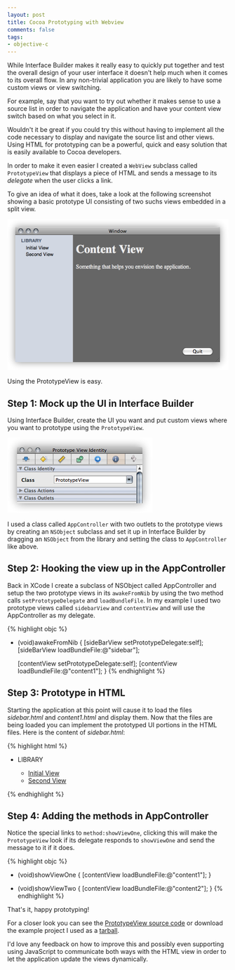 ```yaml
---
layout: post
title: Cocoa Prototyping with Webview
comments: false
tags:
- objective-c
---
```

While Interface Builder makes it really easy to quickly put together and test the overall design of your user interface it doesn't help much when it comes to its overall flow. In any non-trivial application you are likely to have some custom views or view switching.

For example, say that you want to try out whether it makes sense to use a source list in order to navigate the application and have your content view switch based on what you select in it.

Wouldn't it be great if you could try this without having to implement all the code necessary to display and navigate the source list and other views. Using HTML for prototyping can be a powerful, quick and easy solution that is easily available to Cocoa developers.

In order to make it even easier I created a `WebView` subclass called `PrototypeView` that displays a piece of HTML and sends a message to its *delegate* when the user clicks a link.

To give an idea of what it does, take a look at the following screenshot showing a basic prototype UI consisting of two suchs views embedded in a split view.

![Prototyped UI, using PrototypeView](/images/posts/html-prototype-ui.png)

Using the PrototypeView is easy.

Step 1: Mock up the UI in Interface Builder
-------------------------------------------

Using Interface Builder, create the UI you want and put custom views where you want to prototype using the `PrototypeView`.

![Setting class to PrototypeView](/images/posts/html-prototype-ib.png)

I used a class called `AppController` with two outlets to the prototype views by creating an `NSObject` subclass and set it up in Interface Builder by dragging an `NSObject` from the library and setting the class to `AppController` like above.

Step 2: Hooking the view up in the AppController
------------------------------------------------

Back in XCode I create a subclass of NSObject called AppController and setup the two prototype views in its `awakeFromNib` by using the two method calls `setPrototypeDelegate` and `loadBundleFile`. In my example I used two prototype views called `sidebarView` and `contentView` and will use the AppController as my delegate.

{% highlight objc %}
- (void)awakeFromNib
{
    [sideBarView setPrototypeDelegate:self];
    [sideBarView loadBundleFile:@"sidebar"];

    [contentView setPrototypeDelegate:self];
    [contentView loadBundleFile:@"content1"];
}
{% endhighlight %}

Step 3: Prototype in HTML
-------------------------

Starting the application at this point will cause it to load the files *sidebar.html* and *content1.html* and display them. Now that the files are being loaded you can implement the prototyped UI portions in the HTML files. Here is the content of *sidebar.html*:

{% highlight html %}
<html>
  <head>
    <link rel="stylesheet" href="sidebar.css" type="text/css" />
  </head>
  <body>
    <ul>
      <li><p class="header">LIBRARY</p>
        <ul>
          <li><a href="method:showViewOne">Initial View</a></li>
          <li><a href="method:showViewTwo">Second View</a></li>
        </ul>
      </li>
    </ul>
  </body>
</html>
{% endhighlight %}

Step 4: Adding the methods in AppController
-------------------------------------------
Notice the special links to `method:showViewOne`, clicking this will make the `PrototypeView` look if its delegate responds to `showViewOne` and send the message to it if it does.

{% highlight objc %}
- (void)showViewOne
{
    [contentView loadBundleFile:@"content1"];
}

- (void)showViewTwo
{
    [contentView loadBundleFile:@"content2"];
}
{% endhighlight %}

That's it, happy prototyping!

For a closer look you can see the [PrototypeView source code](http://gist.github.com/106856) or download the example project I used as a [tarball](/downloads/posts/HtmlPrototype.tar.gz).

I'd love any feedback on how to improve this and possibly even supporting using JavaScript to communicate both ways with the HTML view in order to let the application update the views dynamically.
